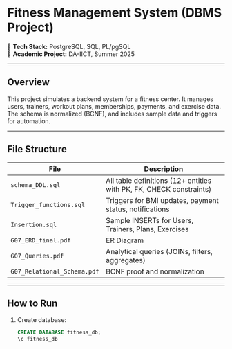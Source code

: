 # Fitness Management System (DBMS Project)

📌 **Tech Stack:** PostgreSQL, SQL, PL/pgSQL  
📁 **Academic Project:** DA-IICT, Summer 2025

---

## Overview

This project simulates a backend system for a fitness center. It manages users, trainers, workout plans, memberships, payments, and exercise data. The schema is normalized (BCNF), and includes sample data and triggers for automation.

---

## File Structure

| File | Description |
|------|-------------|
| `schema_DDL.sql` | All table definitions (12+ entities with PK, FK, CHECK constraints) |
| `Trigger_functions.sql` | Triggers for BMI updates, payment status, notifications |
| `Insertion.sql` | Sample INSERTs for Users, Trainers, Plans, Exercises |
| `G07_ERD_final.pdf` | ER Diagram |
| `G07_Queries.pdf` | Analytical queries (JOINs, filters, aggregates) |
| `G07_Relational_Schema.pdf` | BCNF proof and normalization |

---

## How to Run

1. Create database:
   ```sql
   CREATE DATABASE fitness_db;
   \c fitness_db
